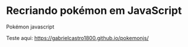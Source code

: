 # Recriando pokémon em JavaScript
Pokémon javascript

Teste aqui:
https://gabrielcastro1800.github.io/pokemonjs/
